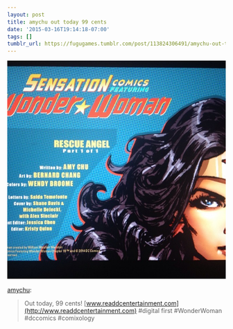 ```yaml
---
layout: post
title: amychu out today 99 cents
date: '2015-03-16T19:14:18-07:00'
tags: []
tumblr_url: https://fugugames.tumblr.com/post/113824306491/amychu-out-today-99-cents
---
```

 ![](/tumblr_files/tumblr_ngscbyuxq01qjijtwo1_640.jpg)  

[amychu](http://amychu.tumblr.com/post/105528683498/out-today-99-cents-www-readdcentertainment-com):

> Out today, 99 cents! [www.readdcentertainment.com](http://www.readdcentertainment.com) #digital first #WonderWoman #dccomics #comixology


